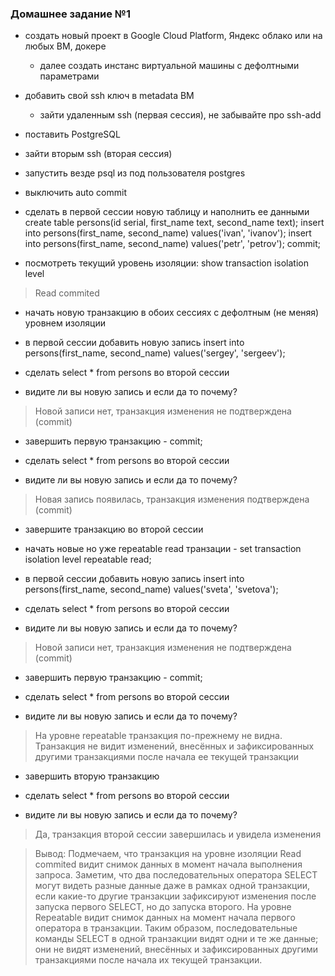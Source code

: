 ### Домашнее задание №1

* создать новый проект в Google Cloud Platform, Яндекс облако или на любых ВМ, докере

  * далее создать инстанс виртуальной машины с дефолтными параметрами

* добавить свой ssh ключ в metadata ВМ

  * зайти удаленным ssh (первая сессия), не забывайте про ssh-add

* поставить PostgreSQL

* зайти вторым ssh (вторая сессия)

* запустить везде psql из под пользователя postgres

* выключить auto commit

* сделать в первой сессии новую таблицу и наполнить ее данными create table persons(id serial, first_name text, second_name text); insert into persons(first_name, second_name) values('ivan', 'ivanov'); insert into persons(first_name, second_name) values('petr', 'petrov'); commit;

* посмотреть текущий уровень изоляции: show transaction isolation level

>Read commited
>
* начать новую транзакцию в обоих сессиях с дефолтным (не меняя) уровнем изоляции

* в первой сессии добавить новую запись insert into persons(first_name, second_name) values('sergey', 'sergeev');

* сделать select * from persons во второй сессии

* видите ли вы новую запись и если да то почему?

>Новой записи нет, транзакция изменения не подтверждена (commit)
>
* завершить первую транзакцию - commit;

* сделать select * from persons во второй сессии

* видите ли вы новую запись и если да то почему?

>Новая запись появилась, транзакция изменения подтверждена (commit)
>
* завершите транзакцию во второй сессии

* начать новые но уже repeatable read транзации - set transaction isolation level repeatable read;

* в первой сессии добавить новую запись insert into persons(first_name, second_name) values('sveta', 'svetova');

* сделать select * from persons во второй сессии

* видите ли вы новую запись и если да то почему?

>Новой записи нет, транзакция изменения не подтверждена (commit)
>
* завершить первую транзакцию - commit;

* сделать select * from persons во второй сессии

* видите ли вы новую запись и если да то почему?

>На уровне repeatable транзакция по-прежнему не видна. Транзакция не видит изменений, внесённых и зафиксированных другими транзакциями после начала ее текущей транзакции
>
* завершить вторую транзакцию

* сделать select * from persons во второй сессии

* видите ли вы новую запись и если да то почему?

>Да, транзакция второй сессии завершилась и увидела изменения
>

>Вывод: Подмечаем, что транзакция на уровне изоляции Read commited видит снимок данных в момент начала выполнения запроса. Заметим, что два последовательных оператора SELECT могут видеть разные данные даже в рамках одной транзакции, если какие-то другие транзакции зафиксируют изменения после запуска первого SELECT, но до запуска второго.
>На уровне Repeatable видит снимок данных на момент начала первого оператора в транзакции. Таким образом, последовательные команды SELECT в одной транзакции видят одни и те же данные; они не видят изменений, внесённых и зафиксированных другими транзакциями после начала их текущей транзакции.
